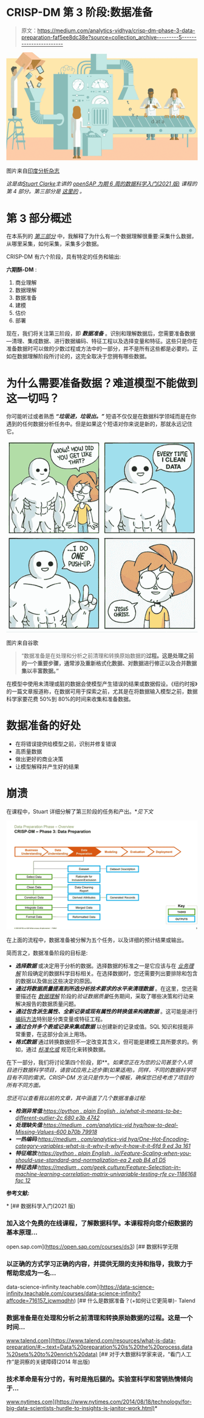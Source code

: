 # CRISP-DM 第 3 阶段:数据准备

> 原文：<https://medium.com/analytics-vidhya/crisp-dm-phase-3-data-preparation-faf5ee8dc38e?source=collection_archive---------5----------------------->

![](img/0dfc206b9692a1637b45c30251ac7243.png)

图片来自[印度分析杂志](https://www.google.com/url?sa=i&url=https%3A%2F%2Fanalyticsindiamag.com%2Ftop-data-preparation-tools-to-watch-out-for-in-2020%2F&psig=AOvVaw2WKhbN2SxYvmok4CbRbpZA&ust=1628659237655000&source=images&cd=vfe&ved=0CAsQjRxqFwoTCKDjg8_apfICFQAAAAAdAAAAABAK)

*这是由*[*Stuart Clarke*](https://www.linkedin.com/in/stuartclarkeanalytics/?originalSubdomain=uk)*主讲的* [*openSAP 为期 6 周的数据科学入门(2021 版)*](https://open.sap.com/courses/ds3) *课程的第 4 部分。第三部分是* [*这里的*](/analytics-vidhya/crisp-dm-phase-2-data-understanding-b4d627ba6b45) *。*

# 第 3 部分概述

在本系列的 [*第三部分*](/analytics-vidhya/crisp-dm-phase-2-data-understanding-b4d627ba6b45) 中，我解释了为什么有一个数据理解很重要:采集什么数据，从哪里采集，如何采集，采集多少数据。

CRISP-DM 有六个阶段，具有特定的任务和输出:

**六期酥-DM** :

1.  商业理解
2.  数据理解
3.  数据准备
4.  建模
5.  估价
6.  部署

现在，我们将关注第三阶段，即 ***数据准备*** 。识别和理解数据后，您需要准备数据—清理、集成数据、进行数据编码、特征工程以及选择变量和特征。这些只是你在准备数据时可以做的少数过程或方法中的一部分，并不是所有这些都是必要的。正如在数据理解阶段所讨论的，这完全取决于您拥有哪些数据。

# 为什么需要准备数据？难道模型不能做到这一切吗？

你可能听过或者熟悉 ***“垃圾进，垃圾出。”*** 短语不仅仅是在数据科学领域而是在你遇到的任何数据分析任务中。但是如果这个短语对你来说是新的，那就永远记住它。

![](img/2ab857b7ab8f559ec8bf41e3c5cbbac2.png)

图片来自谷歌

> “数据准备是在处理和分析之前清理和转换原始数据的**过程。这是处理之前的一个重要步骤，通常涉及重新格式化数据、对数据进行修正以及合并数据集以丰富数据。”**

在模型中使用未清理或脏的数据会使模型产生错误的结果或数据假设。《纽约时报》的一篇文章报道称，在数据可用于探索之前，尤其是在将数据输入模型之前，数据科学家要花费 50%到 80%的时间来收集和准备数据。

# **数据准备的好处**

*   在将错误提供给模型之前，识别并修复错误
*   高质量数据
*   做出更好的商业决策
*   让模型解释并产生好的结果

# 崩溃

在课程中，Stuart 详细分解了第三阶段的任务和产出。**见下文*

![](img/9abd1e222c3dc4da14a30e6724701c78.png)

在上面的流程中，数据准备被分解为五个任务，以及详细的预计结果或输出。

简而言之，数据准备阶段的目标是:

*   ***选择数据*** 或决定用于分析的数据。选择数据的标准之一是它应该与在 [*业务理解*](/analytics-vidhya/crisp-dm-phase-1-business-understanding-255b47adf90a) 阶段确定的数据科学目标相关。在选择数据时，您还需要列出要排除和包含的数据以及做出这些决定的原因。
*   ***通过将数据质量提高到所选分析技术要求的水平来清理数据*** 。在这里，您还需要描述在 [*数据理解*](/analytics-vidhya/crisp-dm-phase-2-data-understanding-b4d627ba6b45) 阶段的*验证数据质量*任务期间，采取了哪些决策和行动来解决报告的数据质量问题。
*   ***通过包含派生属性、全新记录或现有属性的转换值来构建数据*** 。这可能是进行[编码方法](/analytics-vidhya/one-hot-encoding-categorical-variables-what-is-it-why-is-it-how-is-it-6fd9ed3a161)特别是分类变量或特征工程。
*   ***通过合并多个表或记录来集成数据*** 以创建新的记录或值。SQL 知识和技能非常重要，在这部分会派上用场。
*   ***格式数据*** 通过转换数据但不一定改变其含义，但可能是建模工具所要求的。例如，通过 [*标准化或*](https://python.plainenglish.io/feature-scaling-when-should-you-use-standardization-and-normalization-ea2eabb4a1d5) 规范化来转换数据。

在下一部分，我们将讨论第四个阶段，即**。*如果您正在为您的公司甚至个人项目进行数据科学项目，请尝试应用上述步骤(如果适用)。同样，不同的数据科学项目有不同的需求。CRISP-DM 方法只是作为一个模板，确保您已经考虑了项目的所有不同方面。*

*您还可以查看我以前的文章，其中涵盖了几个数据准备过程:*

*   ***检测异常值**:[*https://python . plain English . io/what-it-means-to-be-different-outlier-2c 680 e3b 4742*](https://python.plainenglish.io/what-it-means-to-be-different-outlier-2c680e3b4742)*
*   ***处理缺失值**:[*https://medium . com/analytics-vid hya/how-to-deal-Missing-Values-600 b70b 79918*](/analytics-vidhya/how-to-deal-with-missing-values-600b70b79918)*
*   ***一热编码**:[*https://medium . com/analytics-vid hya/One-Hot-Encoding-category-variables-what-is-it-why-it-why-it-how-it-it-6fd 9 ed 3a 161*](/analytics-vidhya/one-hot-encoding-categorical-variables-what-is-it-why-is-it-how-is-it-6fd9ed3a161)*
*   ***特征缩放**:[*https://python . plain English . io/Feature-Scaling-when-you-should-use-standard-and-normalization-ea 2 eab B4 a1 D5*](https://python.plainenglish.io/feature-scaling-when-should-you-use-standardization-and-normalization-ea2eabb4a1d5)*
*   ***特征选择**:[*https://medium . com/geek culture/Feature-Selection-in-machine-learning-correlation-matrix-univariable-testing-rfe cv-1186168 fac 12*](/geekculture/feature-selection-in-machine-learning-correlation-matrix-univariate-testing-rfecv-1186168fac12)*

****参考文献:****

*[](https://open.sap.com/courses/ds3) [## 数据科学入门(2021 版)

### 加入这个免费的在线课程，了解数据科学。本课程将向您介绍数据的基本原理…

open.sap.com](https://open.sap.com/courses/ds3) [](https://data-science-infinity.teachable.com/courses/data-science-infinity?affcode=716157_jcwmqdhh) [## 数据科学无限

### 以正确的方式学习正确的内容，并提供无限的支持和指导，我致力于帮助您成为一名…

data-science-infinity.teachable.com](https://data-science-infinity.teachable.com/courses/data-science-infinity?affcode=716157_jcwmqdhh) [](https://www.talend.com/resources/what-is-data-preparation/#:~:text=Data%20preparation%20is%20the%20process,data%20sets%20to%20enrich%20data) [## 什么是数据准备？(+如何让它更简单)- Talend

### 数据准备是在处理和分析之前清理和转换原始数据的过程。这是一个时间…

www.talend.com](https://www.talend.com/resources/what-is-data-preparation/#:~:text=Data%20preparation%20is%20the%20process,data%20sets%20to%20enrich%20data) [](https://www.nytimes.com/2014/08/18/technology/for-big-data-scientists-hurdle-to-insights-is-janitor-work.html) [## 对于大数据科学家来说，“看门人工作”是洞察的关键障碍(2014 年出版)

### 技术革命是有分寸的，有时是拖后腿的。实验室科学和营销热情倾向于…

www.nytimes.com](https://www.nytimes.com/2014/08/18/technology/for-big-data-scientists-hurdle-to-insights-is-janitor-work.html)*